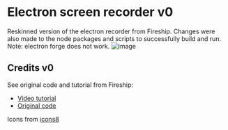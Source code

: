 # Electron screen recorder v0
Reskinned version of the electron recorder from Fireship. Changes were also made to the node packages and scripts to successfully build and run. Note: electron forge does not work.
![image](https://user-images.githubusercontent.com/39476147/174426936-50a2629c-2411-49cc-a81b-a4410e24721a.png)



## Credits v0
See original code and tutorial from Fireship:
* [Video tutorial](https://www.youtube.com/watch?v=3yqDxhR2XxE)
* [Original code](https://github.com/fireship-io/223-electron-screen-recorder)

Icons from [icons8](https://icons8.com/)
